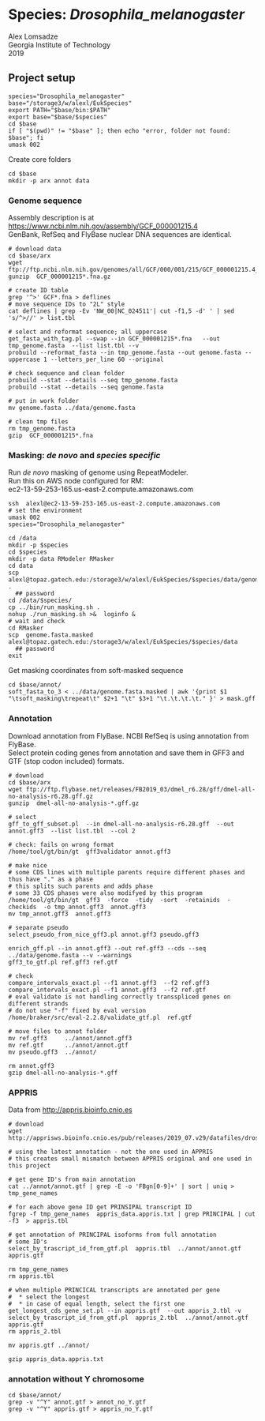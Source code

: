 # Species: _Drosophila_melanogaster_  
Alex Lomsadze  
Georgia Institute of Technology  
2019  
## Project setup  
```
species="Drosophila_melanogaster"
base="/storage3/w/alexl/EukSpecies"
export PATH="$base/bin:$PATH"
export base="$base/$species"
cd $base
if [ "$(pwd)" != "$base" ]; then echo "error, folder not found: $base"; fi
umask 002
```
Create core folders  
```
cd $base
mkdir -p arx annot data
```
### Genome sequence  
Assembly description is at https://www.ncbi.nlm.nih.gov/assembly/GCF_000001215.4  
GenBank, RefSeq and FlyBase nuclear DNA sequences are identical.  
```
# download data
cd $base/arx
wget ftp://ftp.ncbi.nlm.nih.gov/genomes/all/GCF/000/001/215/GCF_000001215.4_Release_6_plus_ISO1_MT/GCF_000001215.4_Release_6_plus_ISO1_MT_genomic.fna.gz
gunzip  GCF_000001215*.fna.gz

# create ID table
grep '^>' GCF*.fna > deflines
# move sequence IDs to "2L" style
cat deflines | grep -Ev 'NW_00|NC_024511'| cut -f1,5 -d' ' | sed 's/^>//' > list.tbl

# select and reformat sequence; all uppercase 
get_fasta_with_tag.pl --swap --in GCF_000001215*.fna   --out tmp_genome.fasta  --list list.tbl --v
probuild --reformat_fasta --in tmp_genome.fasta --out genome.fasta --uppercase 1 --letters_per_line 60 --original

# check sequence and clean folder
probuild --stat --details --seq tmp_genome.fasta
probuild --stat --details --seq genome.fasta

# put in work folder
mv genome.fasta ../data/genome.fasta

# clean tmp files
rm tmp_genome.fasta
gzip  GCF_000001215*.fna
```
### Masking: _de novo_ and _species specific_
Run _de novo_ masking of genome using RepeatModeler.  
Run this on AWS node configured for RM:  
    ec2-13-59-253-165.us-east-2.compute.amazonaws.com  
```
ssh  alexl@ec2-13-59-253-165.us-east-2.compute.amazonaws.com
# set the environment
umask 002
species="Drosophila_melanogaster"

cd /data
mkdir -p $species
cd $species
mkdir -p data RModeler RMasker
cd data
scp alexl@topaz.gatech.edu:/storage3/w/alexl/EukSpecies/$species/data/genome.fasta  .
  ## password
cd /data/$species/
cp ../bin/run_masking.sh .
nohup ./run_masking.sh >&  loginfo &
# wait and check
cd RMasker
scp  genome.fasta.masked  alexl@topaz.gatech.edu:/storage3/w/alexl/EukSpecies/$species/data
  ## password
exit
```
Get masking coordinates from soft-masked sequence  
```
cd $base/annot/
soft_fasta_to_3 < ../data/genome.fasta.masked | awk '{print $1 "\tsoft_masking\trepeat\t" $2+1 "\t" $3+1 "\t.\t.\t.\t." }' > mask.gff
```
### Annotation  
Download annotation from FlyBase. NCBI RefSeq is using annotation from FlyBase.  
Select protein coding genes from annotation and save them in GFF3 and GTF (stop codon included) formats.  
```
# download
cd $base/arx
wget ftp://ftp.flybase.net/releases/FB2019_03/dmel_r6.28/gff/dmel-all-no-analysis-r6.28.gff.gz
gunzip  dmel-all-no-analysis-*.gff.gz

# select 
gff_to_gff_subset.pl  --in dmel-all-no-analysis-r6.28.gff  --out annot.gff3  --list list.tbl  --col 2

# check: fails on wrong format
/home/tool/gt/bin/gt  gff3validator annot.gff3

# make nice
# some CDS lines with multiple parents require different phases and thus have "." as a phase
# this splits such parents and adds phase
# some 33 CDS phases were also modifyed by this program
/home/tool/gt/bin/gt  gff3  -force  -tidy  -sort  -retainids  -checkids  -o tmp_annot.gff3  annot.gff3
mv tmp_annot.gff3  annot.gff3

# separate pseudo
select_pseudo_from_nice_gff3.pl annot.gff3 pseudo.gff3

enrich_gff.pl --in annot.gff3 --out ref.gff3 --cds --seq ../data/genome.fasta --v --warnings
gff3_to_gtf.pl ref.gff3 ref.gtf

# check
compare_intervals_exact.pl --f1 annot.gff3  --f2 ref.gff3
compare_intervals_exact.pl --f1 annot.gff3  --f2 ref.gtf
# eval validate is not handling correctly transspliced genes on different strands
# do not use "-f" fixed by eval version
/home/braker/src/eval-2.2.8/validate_gtf.pl  ref.gtf

# move files to annot folder
mv ref.gff3     ../annot/annot.gff3
mv ref.gtf      ../annot/annot.gtf
mv pseudo.gff3  ../annot/

rm annot.gff3
gzip dmel-all-no-analysis-*.gff
```
###  APPRIS
Data from http://appris.bioinfo.cnio.es
```
# download
wget http://apprisws.bioinfo.cnio.es/pub/releases/2019_07.v29/datafiles/drosophila_melanogaster/BDGP6/appris_data.appris.txt

# using the latest annotation - not the one used in APPRIS
# this creates small mismatch between APPRIS original and one used in this project

# get gene ID's from main annotation
cat ../annot/annot.gtf | grep -E -o 'FBgn[0-9]+' | sort | uniq > tmp_gene_names

# for each above gene ID get PRINSIPAL transcript ID
fgrep -f tmp_gene_names  appris_data.appris.txt | grep PRINCIPAL | cut -f3  > appris.tbl

# get annotation of PRINCIPAL isoforms from full annotation
# some ID's 
select_by_trascript_id_from_gtf.pl  appris.tbl  ../annot/annot.gtf  appris.gtf

rm tmp_gene_names
rm appris.tbl

# when multiple PRINCICAL transcripts are annotated per gene 
#  * select the longest
#  * in case of equal length, select the first one
get_longest_cds_gene_set.pl --in appris.gtf  --out appris_2.tbl -v
select_by_trascript_id_from_gtf.pl  appris_2.tbl  ../annot/annot.gtf  appris.gtf
rm appris_2.tbl

mv appris.gtf ../annot/

gzip appris_data.appris.txt
```
### annotation without Y chromosome
```
cd $base/annot/
grep -v "^Y" annot.gtf > annot_no_Y.gtf
grep -v "^Y" appris.gtf > appris_no_Y.gtf
```
